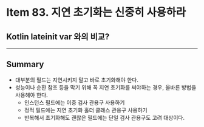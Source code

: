 # Item 83. 지연 초기화는 신중히 사용하라


## Kotlin lateinit var 와의 비교?


---
## Summary
- 대부분의 필드는 지연시키지 말고 바로 초기화해야 한다.
- 성능이나 순환 참조 등을 막기 위해 꼭 지연 초기화를 써야하는 경우, 올바른 방법을 사용해야 한다.
    - 인스턴스 필드에는 이중 검사 관용구 사용하기
    - 정적 필드에는 지연 초기화 홀더 클래스 관용구 사용하기
    - 반복해서 초기화해도 괜찮은 필드에는 단일 검사 관용구도 고려 대상이다.